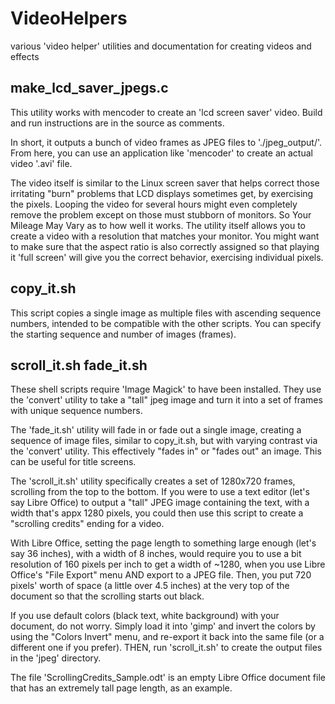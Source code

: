 # VideoHelpers
various 'video helper' utilities and documentation for creating videos and effects


## make_lcd_saver_jpegs.c

This utility works with mencoder to create an 'lcd screen saver' video.  Build
and run instructions are in the source as comments.

In short, it outputs a bunch of video frames as JPEG files to './jpeg_output/'.
From here, you can use an application like 'mencoder' to create an actual
video '.avi' file.

The video itself is similar to the Linux screen saver that helps correct those
irritating "burn" problems that LCD displays sometimes get, by exercising the
pixels.  Looping the video for several hours might even completely remove the
problem except on those must stubborn of monitors.  So Your Mileage May Vary
as to how well it works.  The utility itself allows you to create a video with
a resolution that matches your monitor.  You might want to make sure that the
aspect ratio is also correctly assigned so that playing it 'full screen' will
give you the correct behavior, exercising individual pixels.


## copy_it.sh

This script copies a single image as multiple files with ascending sequence
numbers, intended to be compatible with the other scripts.  You can specify
the starting sequence and number of images (frames).


## scroll_it.sh fade_it.sh

These shell scripts require 'Image Magick' to have been installed.  They use
the 'convert' utility to take a "tall" jpeg image and turn it into a set of
frames with unique sequence numbers.

The 'fade_it.sh' utility will fade in or fade out a single image, creating
a sequence of image files, similar to copy_it.sh, but with varying contrast
via the 'convert' utility.  This effectively "fades in" or "fades out" an
image.  This can be useful for title screens.

The 'scroll_it.sh' utility specifically creates a set of 1280x720 frames,
scrolling from the top to the bottom.  If you were to use a text editor
(let's say Libre Office) to output a "tall" JPEG image containing the
text, with a width that's appx 1280 pixels, you could then use this
script to create a "scrolling credits" ending for a video.

With Libre Office, setting the page length to something large enough
(let's say 36 inches), with a width of 8 inches, would require you to use a
bit resolution of 160 pixels per inch to get a width of ~1280, when you use
Libre Office's "File Export" menu AND export to a JPEG file.  Then, you
put 720 pixels' worth of space (a little over 4.5 inches) at the very top
of the document so that the scrolling starts out black.

If you use default colors (black text, white background) with your document,
do not worry.  Simply load it into 'gimp' and invert the colors by using the
"Colors Invert" menu, and re-export it back into the same file (or a different
one if you prefer).  THEN, run 'scroll_it.sh' to create the output files in
the 'jpeg' directory.

The file 'ScrollingCredits_Sample.odt' is an empty Libre Office document file
that has an extremely tall page length, as an example.


